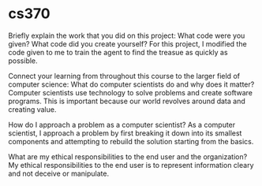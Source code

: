 # cs370

Briefly explain the work that you did on this project: What code were you given? What code did you create yourself?
For this project, I modified the code given to me to train the agent to find the treasue as quickly as possible.

Connect your learning from throughout this course to the larger field of computer science:
What do computer scientists do and why does it matter?
Computer scientists use technology to solve problems and create software programs. This is important because our world revolves around data and creating value.

How do I approach a problem as a computer scientist?
As a computer scientist, I approach a problem by first breaking it down into its smallest components and attempting to rebuild the solution starting from the basics.

What are my ethical responsibilities to the end user and the organization?
My ethical responsibilities to the end user is to represent information cleary and not deceive or manipulate. 
